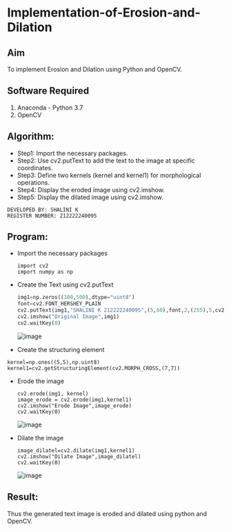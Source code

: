 # Implementation-of-Erosion-and-Dilation
## Aim
To implement Erosion and Dilation using Python and OpenCV.
## Software Required
1. Anaconda - Python 3.7
2. OpenCV
## Algorithm:

- Step1: Import the necessary packages.
- Step2: Use cv2.putText to add the text to the image at specific coordinates.
- Step3: Define two kernels (kernel and kernel1) for morphological operations.
- Step4: Display the eroded image using cv2.imshow.
- Step5: Display the dilated image using cv2.imshow.

 ```
DEVELOPED BY: SHALINI K
REGISTER NUMBER: 212222240095
```

## Program:

- Import the necessary packages
  
  ```PY
  import cv2
  import numpy as np
  ```

- Create the Text using cv2.putText

  ```py
  img1=np.zeros((100,500),dtype="uint8")
  font=cv2.FONT_HERSHEY_PLAIN
  cv2.putText(img1,"SHALINI K 212222240095",(5,60),font,2,(255),5,cv2.LINE_AA)
  cv2.imshow("Original Image",img1)
  cv2.waitKey(0)
  ```
  ![image](https://github.com/shalinikannan23/erosion-dilation/assets/118656529/618cfdc2-afef-4532-b4d6-285c8eb90abf)
  
- Create the structuring element

```PY
kernel=np.ones((5,5),np.uint8)
kernel1=cv2.getStructuringElement(cv2.MORPH_CROSS,(7,7))
```

- Erode the image

  ```PY
  cv2.erode(img1, kernel)
  image_erode = cv2.erode(img1,kernel1)
  cv2.imshow("Erode Image",image_erode)
  cv2.waitKey(0)
  ```
  ![image](https://github.com/shalinikannan23/erosion-dilation/assets/118656529/60f262f0-4d9a-4844-a8c5-04e97ad4db3a)

- Dilate the image

  ```PY
  image_dilatel=cv2.dilate(img1,kernel1)
  cv2.imshow("Dilate Image",image_dilatel)
  cv2.waitKey(0)
  ```
  ![image](https://github.com/shalinikannan23/erosion-dilation/assets/118656529/2079c4e8-faaf-4d28-aaa4-b93940d681ec)


## Result:
Thus the generated text image is eroded and dilated using python and OpenCV.
